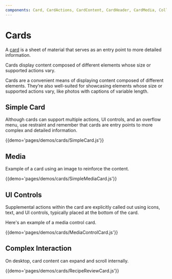 ```yaml
---
components: Card, CardActions, CardContent, CardHeader, CardMedia, Collapse
---
```


# Cards

A [card](https://material.google.com/components/cards.html) is a sheet of material that serves as an entry point to more detailed information.

Cards display content composed of different elements whose size or supported actions vary.

Cards are a convenient means of displaying content composed of different elements. They’re also well-suited for showcasing elements whose size or supported actions vary, like photos with captions of variable length.

## Simple Card

Although cards can support multiple actions, UI controls, and an overflow menu, use restraint and remember that cards are entry points to more complex and detailed information.

{{demo='pages/demos/cards/SimpleCard.js'}}

## Media

Example of a card using an image to reinforce the content.

{{demo='pages/demos/cards/SimpleMediaCard.js'}}

## UI Controls

Supplemental actions within the card are explicitly called out using icons, text, and UI controls, typically placed at the bottom of the card.

Here's an example of a media control card.

{{demo='pages/demos/cards/MediaControlCard.js'}}

## Complex Interaction

On desktop, card content can expand and scroll internally.

{{demo='pages/demos/cards/RecipeReviewCard.js'}}
